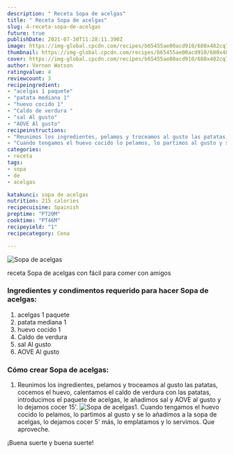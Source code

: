 ```yaml
---
description: " Receta Sopa de acelgas"
title: " Receta Sopa de acelgas"
slug: 4-receta-sopa-de-acelgas
future: true
publishDate: 2021-07-30T11:28:11.390Z
image: https://img-global.cpcdn.com/recipes/b65455ae00acd910/680x482cq70/sopa-de-acelgas-foto-principal.jpg
thumbnail: https://img-global.cpcdn.com/recipes/b65455ae00acd910/680x482cq70/sopa-de-acelgas-foto-principal.jpg
cover: https://img-global.cpcdn.com/recipes/b65455ae00acd910/680x482cq70/sopa-de-acelgas-foto-principal.jpg
author: Vernon Watson
ratingvalue: 4
reviewcount: 3
recipeingredient:
- "acelgas 1 paquete"
- "patata mediana 1"
- "huevo cocido 1"
- "Caldo de verdura "
- "sal Al gusto"
- "AOVE Al gusto"
recipeinstructions:
- "Reunimos los ingredientes, pelamos y troceamos al gusto las patatas, cocemos el huevo, calentamos el caldo de verdura con las patatas, introducimos el paquete de acelgas, le añadimos sal y AOVE al gusto y lo dejamos cocer 15&#39;."
- "Cuando tengamos el huevo cocido lo pelamos, lo partimos al gusto y se lo añadimos a la sopa de acelgas, lo dejamos cocer 5&#39; más, lo emplatamos y lo servimos. Que aproveche."
categories:
- receta
tags:
- sopa
- de
- acelgas

katakunci: sopa de acelgas 
nutrition: 215 calories
recipecuisine: Spainish
preptime: "PT20M"
cooktime: "PT46M"
recipeyield: "1"
recipecategory: Cena

---
```



![Sopa de acelgas](https://img-global.cpcdn.com/recipes/b65455ae00acd910/680x482cq70/sopa-de-acelgas-foto-principal.jpg)

receta Sopa de acelgas con fácil para comer con amigos

<!--inarticleads1-->

### Ingredientes y condimentos requerido para hacer Sopa de acelgas:

1. acelgas 1 paquete
1. patata mediana 1
1. huevo cocido 1
1. Caldo de verdura 
1. sal Al gusto
1. AOVE Al gusto



<!--inarticleads2-->

### Cómo crear Sopa de acelgas:

1. Reunimos los ingredientes, pelamos y troceamos al gusto las patatas, cocemos el huevo, calentamos el caldo de verdura con las patatas, introducimos el paquete de acelgas, le añadimos sal y AOVE al gusto y lo dejamos cocer 15&#39;.
<img src="https://img-global.cpcdn.com/steps/baf8bb5d70fe81c0/160x128cq70/foto-del-paso-1-de-la-receta-sopa-de-acelgas.jpg" alt="Sopa de acelgas">1. Cuando tengamos el huevo cocido lo pelamos, lo partimos al gusto y se lo añadimos a la sopa de acelgas, lo dejamos cocer 5&#39; más, lo emplatamos y lo servimos. Que aproveche.



¡Buena suerte y buena suerte!

